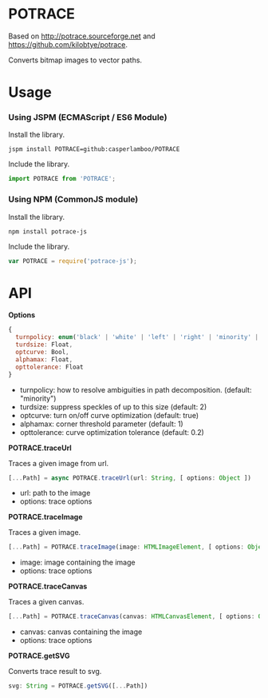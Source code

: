 # POTRACE
Based on http://potrace.sourceforge.net and https://github.com/kilobtye/potrace.

Converts bitmap images to vector paths.

# Usage

### Using JSPM (ECMAScript / ES6 Module)

Install the library.

```
jspm install POTRACE=github:casperlamboo/POTRACE
```

Include the library.

```javascript
import POTRACE from 'POTRACE';
```

### Using NPM (CommonJS module)

Install the library.

```
npm install potrace-js
```

Include the library.

```javascript
var POTRACE = require('potrace-js');
```

# API

**Options**

```javascript
{
  turnpolicy: enum('black' | 'white' | 'left' | 'right' | 'minority' | 'majority'),
  turdsize: Float,
  optcurve: Bool,
  alphamax: Float,
  opttolerance: Float
}
```
  - turnpolicy: how to resolve ambiguities in path decomposition. (default: "minority")       
  - turdsize: suppress speckles of up to this size (default: 2)
  - optcurve: turn on/off curve optimization (default: true)
  - alphamax: corner threshold parameter (default: 1)
  - opttolerance: curve optimization tolerance (default: 0.2)

**POTRACE.traceUrl**

Traces a given image from url.

```javascript
[...Path] = async POTRACE.traceUrl(url: String, [ options: Object ])
```
  - url: path to the image
  - options: trace options

**POTRACE.traceImage**

Traces a given image.

```javascript
[...Path] = POTRACE.traceImage(image: HTMLImageElement, [ options: Object ])
```
  - image: image containing the image
  - options: trace options

**POTRACE.traceCanvas**

Traces a given canvas.

```javascript
[...Path] = POTRACE.traceCanvas(canvas: HTMLCanvasElement, [ options: Object ])
```
  - canvas: canvas containing the image
  - options: trace options

**POTRACE.getSVG**

Converts trace result to svg.

```javascript
svg: String = POTRACE.getSVG([...Path])
```
